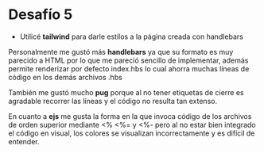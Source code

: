 # Desafío 5

-   Utilicé **tailwind** para darle estilos a la página creada con handlebars

Personalmente me gustó más **handlebars** ya que su formato es muy parecido a HTML por lo que me pareció sencillo de implementar, además permite renderizar por defecto index.hbs lo cual ahorra muchas líneas de código en los demás archivos .hbs

También me gustó mucho **pug** porque al no tener etiquetas de cierre es agradable recorrer las líneas y el código no resulta tan extenso.

En cuanto a **ejs** me gusta la forma en la que invoca código de los archivos de orden superior mediante <% <%= y <%- pero al no estar bien integrado el código en visual, los colores se visualizan incorrectamente y es difícil de entender.
